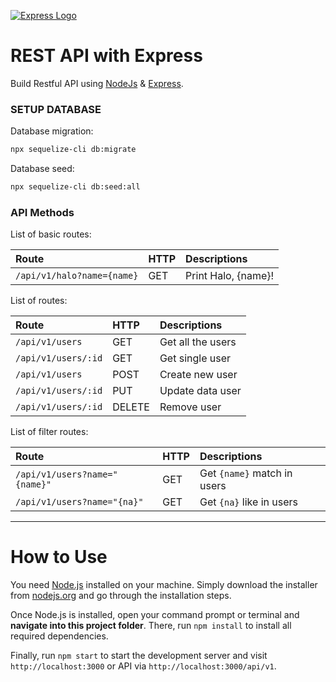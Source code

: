 [![Express Logo](https://i.cloudup.com/zfY6lL7eFa-3000x3000.png)](http://expressjs.com/)

# REST API with Express

Build Restful API using [NodeJs](http://nodejs.org) & [Express](http://expressjs.com/).

### SETUP DATABASE
Database migration:

```bash
npx sequelize-cli db:migrate
```

Database seed:

```bash
npx sequelize-cli db:seed:all
```

### API Methods
List of basic routes:

| Route | HTTP     | Descriptions|
| :------------- | :------------- |:------------- |
|`/api/v1/halo?name={name}`       | GET       | Print Halo, {name}! |

List of routes:

| Route           | HTTP    | Descriptions                    |
| :-------------  | :------ | :------------------------------ |
| `/api/v1/users`    | GET     | Get all the users               |
| `/api/v1/users/:id`    | GET     | Get single user              |
| `/api/v1/users`    | POST  | Create new user              |
| `/api/v1/users/:id`    | PUT  | Update data user              |
| `/api/v1/users/:id`    | DELETE  | Remove user              |

List of filter routes:

| Route | HTTP     | Descriptions |
| :------------- | :------------- |:------------- |
| `/api/v1/users?name="{name}"`| GET | Get `{name}` match in users |
| `/api/v1/users?name="{na}"`| GET | Get `{na}` like in users |
---

# How to Use
You need [Node.js](https://nodejs.org) installed on your machine. Simply download the installer from [nodejs.org](https://nodejs.org) and go through the installation steps.

Once Node.js is installed, open your command prompt or terminal and **navigate into this project folder**. There, run `npm install` to install all required dependencies.

Finally, run `npm start` to start the development server and visit `http://localhost:3000` or API via `http://localhost:3000/api/v1`.
